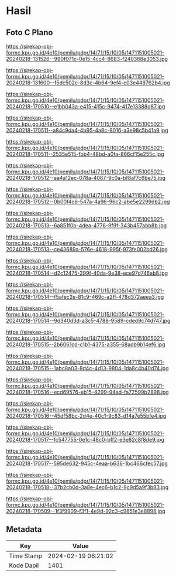 # Hasil

## Foto C Plano

https://sirekap-obj-formc.kpu.go.id/4e10/pemilu/pdpr/14/71/15/10/05/1471151005021-20240218-131526--990f071c-0e15-4cc4-8683-f240368e3053.jpg

https://sirekap-obj-formc.kpu.go.id/4e10/pemilu/pdpr/14/71/15/10/05/1471151005021-20240218-131600--f5dc502c-8d3c-4b64-9ef4-c03e448762b4.jpg

https://sirekap-obj-formc.kpu.go.id/4e10/pemilu/pdpr/14/71/15/10/05/1471151005021-20240218-170510--e1bb043a-e415-415c-9474-417e13388d87.jpg

https://sirekap-obj-formc.kpu.go.id/4e10/pemilu/pdpr/14/71/15/10/05/1471151005021-20240218-170511--a84c9da4-4b95-4a8c-8016-a3e98c5b41a9.jpg

https://sirekap-obj-formc.kpu.go.id/4e10/pemilu/pdpr/14/71/15/10/05/1471151005021-20240218-170511--2535e515-fbb4-48bd-a0fa-866cf15e255c.jpg

https://sirekap-obj-formc.kpu.go.id/4e10/pemilu/pdpr/14/71/15/10/05/1471151005021-20240218-170512--aa4a12ec-078a-4087-9c0a-bf8af7c6be75.jpg

https://sirekap-obj-formc.kpu.go.id/4e10/pemilu/pdpr/14/71/15/10/05/1471151005021-20240218-170512--0b00f4c6-547a-4a96-96c2-abe5e2299db2.jpg

https://sirekap-obj-formc.kpu.go.id/4e10/pemilu/pdpr/14/71/15/10/05/1471151005021-20240218-170513--6a851f0b-4dea-4776-9f9f-343b457abb8b.jpg

https://sirekap-obj-formc.kpu.go.id/4e10/pemilu/pdpr/14/71/15/10/05/1471151005021-20240218-170513--ce43689a-576e-4618-995f-973fe002bd26.jpg

https://sirekap-obj-formc.kpu.go.id/4e10/pemilu/pdpr/14/71/15/10/05/1471151005021-20240218-170514--d2c12475-399f-40da-9e38-ece97d746ab8.jpg

https://sirekap-obj-formc.kpu.go.id/4e10/pemilu/pdpr/14/71/15/10/05/1471151005021-20240218-170514--f5afec2e-81c9-469c-a2ff-478d372aeea3.jpg

https://sirekap-obj-formc.kpu.go.id/4e10/pemilu/pdpr/14/71/15/10/05/1471151005021-20240218-170514--9d340d3d-a3c5-4788-9589-cded9c74d747.jpg

https://sirekap-obj-formc.kpu.go.id/4e10/pemilu/pdpr/14/71/15/10/05/1471151005021-20240218-170515--2b6061cd-c1b1-4375-a355-68adb9b14ef6.jpg

https://sirekap-obj-formc.kpu.go.id/4e10/pemilu/pdpr/14/71/15/10/05/1471151005021-20240218-170515--1abc8a03-8d4c-4d13-9804-1da8c4b40d74.jpg

https://sirekap-obj-formc.kpu.go.id/4e10/pemilu/pdpr/14/71/15/10/05/1471151005021-20240218-170516--ecd69576-eb15-4299-94ad-fa72599b2898.jpg

https://sirekap-obj-formc.kpu.go.id/4e10/pemilu/pdpr/14/71/15/10/05/1471151005021-20240218-170516--45df58bc-2d4e-40c1-9c83-d14a7e55bfe4.jpg

https://sirekap-obj-formc.kpu.go.id/4e10/pemilu/pdpr/14/71/15/10/05/1471151005021-20240218-170517--fc547755-0e1c-48c0-bff2-e3e82c8f8de9.jpg

https://sirekap-obj-formc.kpu.go.id/4e10/pemilu/pdpr/14/71/15/10/05/1471151005021-20240218-170517--595de632-945c-4eaa-b636-1bc466cfec57.jpg

https://sirekap-obj-formc.kpu.go.id/4e10/pemilu/pdpr/14/71/15/10/05/1471151005021-20240218-170518--37b2cb0d-3a8e-4ec6-b1c2-9c9d5a9f3b83.jpg

https://sirekap-obj-formc.kpu.go.id/4e10/pemilu/pdpr/14/71/15/10/05/1471151005021-20240218-170509--1f3f9909-f3f1-4e9d-92c3-c9851e3e8898.jpg


## Metadata

| Key        | Value               |
| ---------- | ------------------- |
| Time Stamp | 2024-02-19 06:21:02 |
| Kode Dapil | 1401                |



